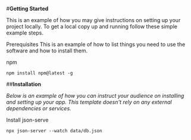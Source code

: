 #<b>Getting Started</b>

This is an example of how you may give instructions on setting up your project locally. To get a local copy up and running follow these simple example steps.

Prerequisites
This is an example of how to list things you need to use the software and how to install them.

npm
```
npm install npm@latest -g
```

##<b>Installation</b>

<i>Below is an example of how you can instruct your audience on installing and setting up your app. This template doesn't rely on any external dependencies or services.</i>

Install json-serve
```
npx json-server --watch data/db.json
```
